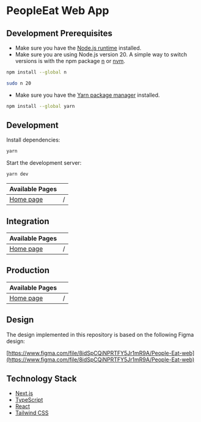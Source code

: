 # PeopleEat Web App

## Development Prerequisites

- Make sure you have the [Node.js runtime](https://nodejs.org) installed.
- Make sure you are using Node.js version 20. A simple way to switch versions is with the npm package [n](https://www.npmjs.com/package/n) or [nvm](https://github.com/nvm-sh/nvm).

```bash
npm install --global n
```

```bash
sudo n 20
```

- Make sure you have the [Yarn package manager](https://yarnpkg.com) installed.

```bash
npm install --global yarn
```

## Development

Install dependencies:

```bash
yarn
```

Start the development server:

```bash
yarn dev
```

| Available Pages ||
| --- | --- |
| [Home page](http://localhost:3000) | / |

## Integration

| Available Pages ||
| --- | --- |
| [Home page](https://integration-people-eat.cem-yilmaz.de) | / |

## Production

| Available Pages ||
| --- | --- |
| [Home page](https://people-eat.cem-yilmaz.de) | / |

## Design

The design implemented in this repository is based on the following Figma design:

[https://www.figma.com/file/8idSpCQiNPRTFY5Jr1mR9A/People-Eat-web](https://www.figma.com/file/8idSpCQiNPRTFY5Jr1mR9A/People-Eat-web)

## Technology Stack

- [Next.js](https://nextjs.org)
- [TypeScript](https://www.typescriptlang.org)
- [React](https://reactjs.org)
- [Tailwind CSS](https://tailwindcss.com)
